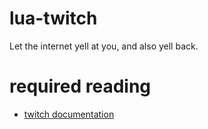 # lua-twitch
Let the internet yell at you, and also yell back.

# required reading
* [twitch documentation](https://github.com/justintv/Twitch-API/blob/master/IRC.md)
